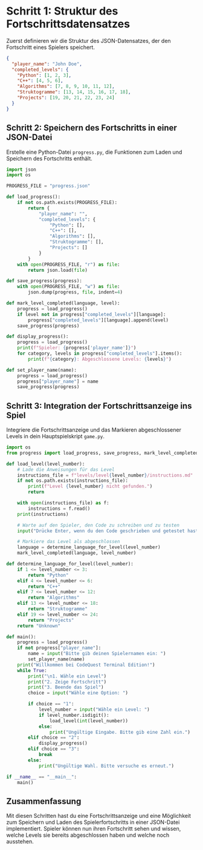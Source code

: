 # Schritt 1: Struktur des Fortschrittsdatensatzes

Zuerst definieren wir die Struktur des JSON-Datensatzes, der den Fortschritt eines Spielers speichert.

```json
{
  "player_name": "John Doe",
  "completed_levels": {
    "Python": [1, 2, 3],
    "C++": [4, 5, 6],
    "Algorithms": [7, 8, 9, 10, 11, 12],
    "Struktogramme": [13, 14, 15, 16, 17, 18],
    "Projects": [19, 20, 21, 22, 23, 24]
  }
}
```

## Schritt 2: Speichern des Fortschritts in einer JSON-Datei

Erstelle eine Python-Datei `progress.py`, die Funktionen zum Laden und Speichern des Fortschritts enthält.

```python
import json
import os

PROGRESS_FILE = "progress.json"

def load_progress():
    if not os.path.exists(PROGRESS_FILE):
        return {
            "player_name": "",
            "completed_levels": {
                "Python": [],
                "C++": [],
                "Algorithms": [],
                "Struktogramme": [],
                "Projects": []
            }
        }
    with open(PROGRESS_FILE, "r") as file:
        return json.load(file)

def save_progress(progress):
    with open(PROGRESS_FILE, "w") as file:
        json.dump(progress, file, indent=4)

def mark_level_completed(language, level):
    progress = load_progress()
    if level not in progress["completed_levels"][language]:
        progress["completed_levels"][language].append(level)
    save_progress(progress)

def display_progress():
    progress = load_progress()
    print(f"Spieler: {progress['player_name']}")
    for category, levels in progress["completed_levels"].items():
        print(f"{category}: Abgeschlossene Levels: {levels}")

def set_player_name(name):
    progress = load_progress()
    progress["player_name"] = name
    save_progress(progress)
```

## Schritt 3: Integration der Fortschrittsanzeige ins Spiel

Integriere die Fortschrittsanzeige und das Markieren abgeschlossener Levels in dein Hauptspielskript `game.py`.

```python
import os
from progress import load_progress, save_progress, mark_level_completed, display_progress, set_player_name

def load_level(level_number):
    # Lade die Anweisungen für das Level
    instructions_file = f"levels/level{level_number}/instructions.md"
    if not os.path.exists(instructions_file):
        print(f"Level {level_number} nicht gefunden.")
        return

    with open(instructions_file) as f:
        instructions = f.read()
    print(instructions)

    # Warte auf den Spieler, den Code zu schreiben und zu testen
    input("Drücke Enter, wenn du den Code geschrieben und getestet hast...")

    # Markiere das Level als abgeschlossen
    language = determine_language_for_level(level_number)
    mark_level_completed(language, level_number)

def determine_language_for_level(level_number):
    if 1 <= level_number <= 3:
        return "Python"
    elif 4 <= level_number <= 6:
        return "C++"
    elif 7 <= level_number <= 12:
        return "Algorithms"
    elif 13 <= level_number <= 18:
        return "Struktogramme"
    elif 19 <= level_number <= 24:
        return "Projects"
    return "Unknown"

def main():
    progress = load_progress()
    if not progress["player_name"]:
        name = input("Bitte gib deinen Spielernamen ein: ")
        set_player_name(name)
    print("Willkommen bei CodeQuest Terminal Edition!")
    while True:
        print("\n1. Wähle ein Level")
        print("2. Zeige Fortschritt")
        print("3. Beende das Spiel")
        choice = input("Wähle eine Option: ")

        if choice == "1":
            level_number = input("Wähle ein Level: ")
            if level_number.isdigit():
                load_level(int(level_number))
            else:
                print("Ungültige Eingabe. Bitte gib eine Zahl ein.")
        elif choice == "2":
            display_progress()
        elif choice == "3":
            break
        else:
            print("Ungültige Wahl. Bitte versuche es erneut.")

if __name__ == "__main__":
    main()
```

## Zusammenfassung

Mit diesen Schritten hast du eine Fortschrittsanzeige und eine Möglichkeit zum Speichern und Laden des Spielerfortschritts in einer JSON-Datei implementiert. Spieler können nun ihren Fortschritt sehen und wissen, welche Levels sie bereits abgeschlossen haben und welche noch ausstehen.
